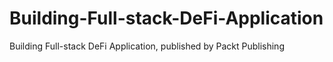 # Building-Full-stack-DeFi-Application
Building Full-stack DeFi Application, published by Packt Publishing
